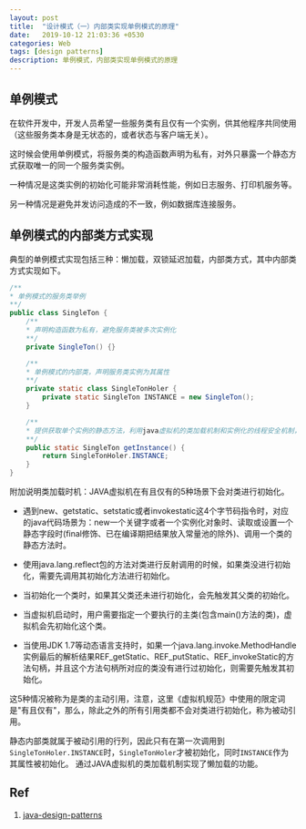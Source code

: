 ```yaml
---
layout: post
title:  "设计模式（一）内部类实现单例模式的原理"
date:   2019-10-12 21:03:36 +0530
categories: Web
tags: [design patterns]
description: 单例模式，内部类实现单例模式的原理
---
```


## 单例模式

在软件开发中，开发人员希望一些服务类有且仅有一个实例，供其他程序共同使用（这些服务类本身是无状态的，或者状态与客户端无关）。

这时候会使用单例模式，将服务类的构造函数声明为私有，对外只暴露一个静态方式获取唯一的同一个服务类实例。

一种情况是这类实例的初始化可能非常消耗性能，例如日志服务、打印机服务等。

另一种情况是避免并发访问造成的不一致，例如数据库连接服务。

## 单例模式的内部类方式实现

典型的单例模式实现包括三种：懒加载，双锁延迟加载，内部类方式，其中内部类方式实现如下。

```java
/**
* 单例模式的服务类举例
**/
public class SingleTon {
    /**
    * 声明构造函数为私有，避免服务类被多次实例化
    **/
    private SingleTon() {}

    /**
    * 单例模式的内部类，声明服务类实例为其属性
    **/
    private static class SingleTonHoler {
        private static SingleTon INSTANCE = new SingleTon();
    }

    /**
    * 提供获取单个实例的静态方法，利用java虚拟机的类加载机制和实例化的线程安全机制，实现单例的懒加载和线程安全
    **/
    public static SingleTon getInstance() {
        return SingleTonHoler.INSTANCE;
    }
}
```

附加说明类加载时机：JAVA虚拟机在有且仅有的5种场景下会对类进行初始化。

- 遇到new、getstatic、setstatic或者invokestatic这4个字节码指令时，对应的java代码场景为：new一个关键字或者一个实例化对象时、读取或设置一个静态字段时(final修饰、已在编译期把结果放入常量池的除外)、调用一个类的静态方法时。

- 使用java.lang.reflect包的方法对类进行反射调用的时候，如果类没进行初始化，需要先调用其初始化方法进行初始化。

- 当初始化一个类时，如果其父类还未进行初始化，会先触发其父类的初始化。

- 当虚拟机启动时，用户需要指定一个要执行的主类(包含main()方法的类)，虚拟机会先初始化这个类。

- 当使用JDK 1.7等动态语言支持时，如果一个java.lang.invoke.MethodHandle实例最后的解析结果REF_getStatic、REF_putStatic、REF_invokeStatic的方法句柄，并且这个方法句柄所对应的类没有进行过初始化，则需要先触发其初始化。

这5种情况被称为是类的主动引用，注意，这里《虚拟机规范》中使用的限定词是"有且仅有"，那么，除此之外的所有引用类都不会对类进行初始化，称为被动引用。

静态内部类就属于被动引用的行列，因此只有在第一次调用到`SingleTonHoler.INSTANCE`时，`SingleTonHoler`才被初始化，同时`INSTANCE`作为其属性被初始化。
通过JAVA虚拟机的类加载机制实现了懒加载的功能。

## Ref
1. [java-design-patterns](https://github.com/iluwatar/java-design-patterns/tree/master/singleton)
